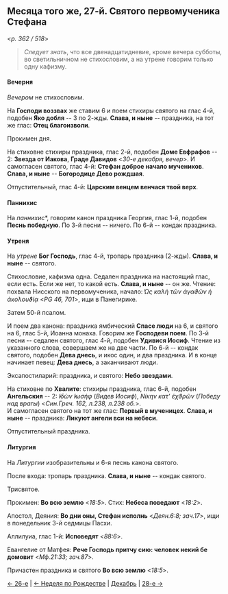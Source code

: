 
## Месяца того же, 27-й. Святого первомученика Стефана  

<*p. 362 / 518*>

> *Следует знать*, что все двенадцатидневие, кроме вечера субботы, во светильничном не стихословим, 
а на утрене говорим только одну кафизму. 

#### Вечерня

*Вечером* не стихословим. 

На **Господи воззвах** же ставим 6 и поем стихиры святого на глас 4-й, подобен **Яко добля** -- 3 по 2-жды. 
**Слава, и ныне** -- праздника, на тот же глас: **Отец благоизволи**.     

Прокимен дня. 

На стиховне стихиры праздника, глас 2-й, подобен **Доме Евфрафов** -- 2: 
**Звезда от Иакова**, 
**Граде Давидов** <*30-е декабря, вечер*>. 
И самогласен святого, глас 4-й: **Стефан доброе начало мучеников**. 
**Слава, и ныне** -- **Богородице Дево рождшая**. 

Отпустительный, глас 4-й: **Царским венцем венчася твой верх**. 

#### Паннихис

На *паннихис**, говорим канон праздника Георгия, глас 1-й, подобен **Песнь победную**. 
По 3-й песни -- ничего. 
По 6-й -- кондак праздника. 

#### Утреня

На *утрене* **Бог Господь**, глас 4-й, тропарь праздника (2-жды). 
**Слава, и ныне** -- святого.  

Стихословие, кафизма одна. 
Седален праздника на настоящий глас, если есть. Если же нет, то какой есть. 
**Слава, и ныне** -- он же. 
Чтение: похвала Нисского на первомученика, начало: *̔Ως καλὴ τῶν ἀγαϑῶν ἡ ἀκολουϑίᾳ* <*PG 46, 701*>, 
ищи в Панегирике. 

Затем 50-й псалом. 

И поем два канона: праздника ямбический **Спасе люди** на 6, и святого на 6, глас 5-й, Иоанна монаха. 
Говорим же **Господеви поем**. 
По 3-й песни -- седален святого, глас 4-й, подобен **Удивися Иосиф**. 
Чтение из указанного слова, совершаем же на две части. 
По 6-й -- кондак святого, подобен **Дева днесь**, и икос один, и два праздника. 
И в конце начинает певец: **Дева днесь**, а заканчивают люди. 

Эксапостиларий: праздника, и святого: **Небо звездами**. 

На стиховне по **Хвалите**: стихиры праздника, глас 6-й, подобен **Ангельския** -- 2: 
*̓Ιδὼν ̓Ιωσήφ* (*Видев Иосиф*), *Νίκην κατ' ἐχϑρῶν* (*Победу над врагы*) <*Син.Греч. 162, л.238, л.238 об.*>.  
И самогласен святого на тот же глас: **Первый в мученицех**. 
**Слава, и ныне** -- праздника: **Ликуют ангели вси на небеси**. 

Отпустительный праздника. 

#### Литургия

На *Литургии* изобразительны и 6-я песнь канона святого. 

После входа: тропарь праздника. **Слава, и ныне** -- кондак святого. 

Трисвятое. 

Прокимен: **Во всю землю** <*18:5*>. 
Стих: **Небеса поведают** <*18:2*>. 

Апостол, Деяния: **Во дни оны, Стефан исполнь** <*Деян.6:8; зач.17*>, ищи в понедельник 3-й седмицы Пасхи. 

Аллилуиа, глас 1-й: **Исповедят** <*88:6*>. 

Евангелие от Матфея: **Рече Господь притчу сию: человек некий бе домовит** <*Мф.21:33; зач.87*>. 

Причастен праздника и святого **Во всю землю** <*18:5*>.  

[← 26-е](12_26_EUR.ru.md)
| [← Неделя по Рождестве](12_26_Y_EUR_sunday.ru.md)
| [Декабрь](README.md#27-й)
| [28-е →](12_28_EUR.ru.md) 

